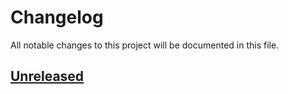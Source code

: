 # Changelog

All notable changes to this project will be documented in this file.

## [Unreleased](https://github.com/figuren-theater/ft-privacy/compare/1.0.25...HEAD)



